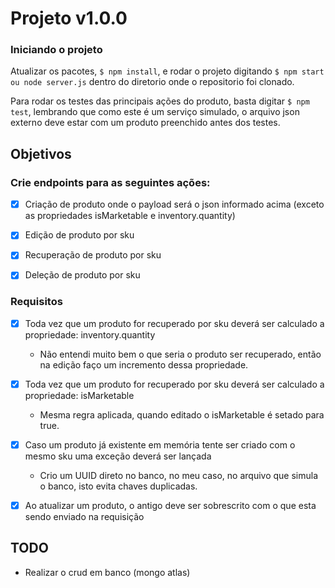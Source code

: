 # Projeto v1.0.0

### Iniciando o projeto

Atualizar os pacotes, `$ npm install`, e rodar o projeto digitando `$ npm start ou node server.js` dentro do diretorio onde o repositorio foi clonado.

Para rodar os testes das principais ações do produto, basta digitar `$ npm test`, lembrando que como este é um serviço simulado, o arquivo json externo deve estar com um produto preenchido antes dos testes.

## Objetivos

### Crie endpoints para as seguintes ações:

- [x]  Criação de produto onde o payload será o json informado acima (exceto as propriedades isMarketable e inventory.quantity)
- [x] Edição de produto por sku
- [x] Recuperação de produto por sku
- [x]  Deleção de produto por sku
 
 
### Requisitos
 
- [x] Toda vez que um produto for recuperado por sku deverá ser calculado a propriedade: inventory.quantity
 	 * Não entendi muito bem o que seria o produto ser recuperado, então na edição faço um incremento dessa propriedade.


- [x] Toda vez que um produto for recuperado por sku deverá ser calculado a propriedade: isMarketable
	 * Mesma regra aplicada, quando editado o isMarketable é setado para true.


- [x] Caso um produto já existente em memória tente ser criado com o mesmo sku uma exceção deverá ser lançada
	 * Crio um UUID direto no banco, no meu caso, no  arquivo que simula o banco, isto evita chaves duplicadas.


- [x]  Ao atualizar um produto, o antigo deve ser sobrescrito com o que esta sendo enviado na requisição


## TODO

* Realizar o crud em banco (mongo atlas)
